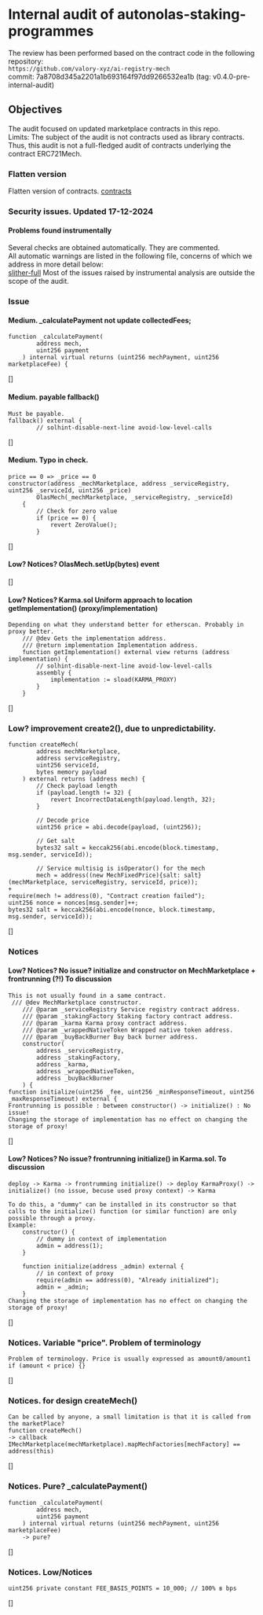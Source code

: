 # Internal audit of autonolas-staking-programmes
The review has been performed based on the contract code in the following repository:<br>
`https://github.com/valory-xyz/ai-registry-mech` <br>
commit: 7a8708d345a2201a1b693164f97dd9266532ea1b (tag: v0.4.0-pre-internal-audit) <br> 

## Objectives
The audit focused on updated marketplace contracts in this repo. <br>
Limits: The subject of the audit is not contracts used as library contracts. Thus, this audit is not a full-fledged audit of contracts underlying the contract ERC721Mech. <br>

### Flatten version
Flatten version of contracts. [contracts](https://github.com/valory-xyz/ai-registry-mech/blob/main/audits/internal1/analysis/contracts)

### Security issues. Updated 17-12-2024
#### Problems found instrumentally
Several checks are obtained automatically. They are commented. <br>
All automatic warnings are listed in the following file, concerns of which we address in more detail below: <br>
[slither-full](https://github.com/valory-xyz/autonolas-staking-programmes/blob/main/audits/internal2/analysis/slither_full.txt) 
Most of the issues raised by instrumental analysis are outside the scope of the audit. <br>


### Issue
#### Medium. _calculatePayment not update collectedFees;
```
function _calculatePayment(
        address mech,
        uint256 payment
    ) internal virtual returns (uint256 mechPayment, uint256 marketplaceFee) {
```
[]

#### Medium. payable fallback()
```
Must be payable.
fallback() external {
        // solhint-disable-next-line avoid-low-level-calls
```
[]

#### Medium. Typo in check. 
```
price == 0 => _price == 0
constructor(address _mechMarketplace, address _serviceRegistry, uint256 _serviceId, uint256 _price)
        OlasMech(_mechMarketplace, _serviceRegistry, _serviceId)
    {
        // Check for zero value
        if (price == 0) {
            revert ZeroValue();
        }
```
[]

####  Low? Notices? OlasMech.setUp(bytes) event
[]

#### Low? Notices? Karma.sol Uniform approach to location getImplementation() (proxy/implementation)
```
Depending on what they understand better for etherscan. Probably in proxy better.
    /// @dev Gets the implementation address.
    /// @return implementation Implementation address.
    function getImplementation() external view returns (address implementation) {
        // solhint-disable-next-line avoid-low-level-calls
        assembly {
            implementation := sload(KARMA_PROXY)
        }
    }
```
[]

### Low? improvement create2(), due to unpredictability.
```
function createMech(
        address mechMarketplace,
        address serviceRegistry,
        uint256 serviceId,
        bytes memory payload
    ) external returns (address mech) {
        // Check payload length
        if (payload.length != 32) {
            revert IncorrectDataLength(payload.length, 32);
        }

        // Decode price
        uint256 price = abi.decode(payload, (uint256));

        // Get salt
        bytes32 salt = keccak256(abi.encode(block.timestamp, msg.sender, serviceId));

        // Service multisig is isOperator() for the mech
        mech = address((new MechFixedPrice){salt: salt}(mechMarketplace, serviceRegistry, serviceId, price));
+
require(mech != address(0), "Contract creation failed");
uint256 nonce = nonces[msg.sender]++;
bytes32 salt = keccak256(abi.encode(nonce, block.timestamp, msg.sender, serviceId));
```
[]

### Notices
#### Low? Notices? No issue? initialize and constructor on MechMarketplace + frontrunning (?!) To discussion
```
This is not usually found in a same contract.
 /// @dev MechMarketplace constructor.
    /// @param _serviceRegistry Service registry contract address.
    /// @param _stakingFactory Staking factory contract address.
    /// @param _karma Karma proxy contract address.
    /// @param _wrappedNativeToken Wrapped native token address.
    /// @param _buyBackBurner Buy back burner address.
    constructor(
        address _serviceRegistry,
        address _stakingFactory,
        address _karma,
        address _wrappedNativeToken,
        address _buyBackBurner
    ) {
function initialize(uint256 _fee, uint256 _minResponseTimeout, uint256 _maxResponseTimeout) external {
Frontrunning is possible : between constructor() -> initialize() : No issue!
Changing the storage of implementation has no effect on changing the storage of proxy!
```
[]

#### Low? Notices? No issue? frontrunning initialize() in Karma.sol. To discussion
```
deploy -> Karma -> frontrumming initialize() -> deploy KarmaProxy() -> initialize() (no issue, becuse used proxy context) -> Karma

To do this, a "dummy" can be installed in its constructor so that calls to the initialize() function (or similar function) are only possible through a proxy.
Example:
    constructor() {
        // dummy in context of implementation
        admin = address(1);
    }

    function initialize(address _admin) external {
        // in context of proxy
        require(admin == address(0), "Already initialized");
        admin = _admin;
    }
Changing the storage of implementation has no effect on changing the storage of proxy!
```
[]

### Notices. Variable "price". Problem of terminology
```
Problem of terminology. Price is usually expressed as amount0/amount1 
if (amount < price) {}
```
[]

### Notices. for design createMech()
```
Can be called by anyone, a small limitation is that it is called from the marketPlace?
function createMech()
-> callback IMechMarketplace(mechMarketplace).mapMechFactories[mechFactory] == address(this)
```
[]

### Notices. Pure? _calculatePayment()
```
function _calculatePayment(
        address mech,
        uint256 payment
    ) internal virtual returns (uint256 mechPayment, uint256 marketplaceFee)
    -> pure?
```
[]

### Notices. Low/Notices
```
uint256 private constant FEE_BASIS_POINTS = 10_000; // 100% в bps
```
[]


